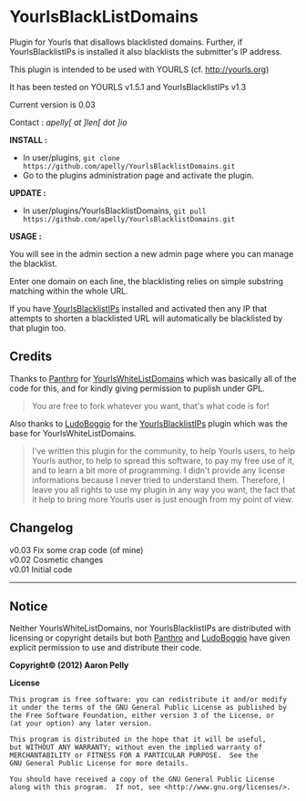 YourlsBlackListDomains
======================

Plugin for Yourls that disallows blacklisted domains. Further, if YourlsBlacklistIPs is installed it also blacklists the submitter's IP address.

This plugin is intended to be used with YOURLS (cf. http://yourls.org)

It has been tested on YOURLS v1.5.1 and YourlsBlacklistIPs v1.3

Current version is 0.03

Contact : *apelly[ at ]len[ dot ]io*

**INSTALL :**

- In user/plugins, `git clone https://github.com/apelly/YourlsBlacklistDomains.git`
- Go to the plugins administration page and activate the plugin.

**UPDATE :**

- In user/plugins/YourlsBlacklistDomains, `git pull https://github.com/apelly/YourlsBlacklistDomains.git`

**USAGE :**

You will see in the admin section a new admin page where you can manage the blacklist.

Enter one domain on each line, the blacklisting relies on simple substring matching within the whole URL.

If you have [YourlsBlacklistIPs](https://github.com/LudoBoggio/YourlsBlacklistIPs) installed and activated then any IP that attempts to shorten a blacklisted URL will automatically be blacklisted by that plugin too. 

Credits
-------

Thanks to [Panthro](https://github.com/Panthro) for [YourlsWhiteListDomains](https://github.com/Panthro/YourlsWhitelistDomains) which was basically all of the code for this, and for kindly giving permission to puplish under GPL.  
> You are free to fork whatever you want, that's what code is for!  

Also thanks to [LudoBoggio](https://github.com/LudoBoggio) for the [YourlsBlacklistIPs](https://github.com/LudoBoggio/YourlsBlacklistIPs) plugin which was the base for YourlsWhiteListDomains.  
>I've written this plugin for the community, to help Yourls users, to help Yourls author, to help to spread this software, to pay my free use of it, and to learn a bit more of programming. I didn't provide any license informations because I never tried to understand them. Therefore, I leave you all rights to use my plugin in any way you want, the fact that it help to bring more Yourls user is just enough from my point of view.

Changelog
---------

v0.03 Fix some crap code (of mine)  
v0.02 Cosmetic changes  
v0.01 Initial code  

---

Notice
------

Neither YourlsWhiteListDomains, nor YourlsBlacklistIPs are distributed with licensing or copyright details but both [Panthro](https://github.com/Panthro) and [LudoBoggio](https://github.com/LudoBoggio) have given explicit permission to use and distribute their code.

**Copyright&copy; (2012) Aaron Pelly**

**License**

    This program is free software: you can redistribute it and/or modify
    it under the terms of the GNU General Public License as published by
    the Free Software Foundation, either version 3 of the License, or
    (at your option) any later version.

    This program is distributed in the hope that it will be useful,
    but WITHOUT ANY WARRANTY; without even the implied warranty of
    MERCHANTABILITY or FITNESS FOR A PARTICULAR PURPOSE.  See the
    GNU General Public License for more details.

    You should have received a copy of the GNU General Public License
    along with this program.  If not, see <http://www.gnu.org/licenses/>.
